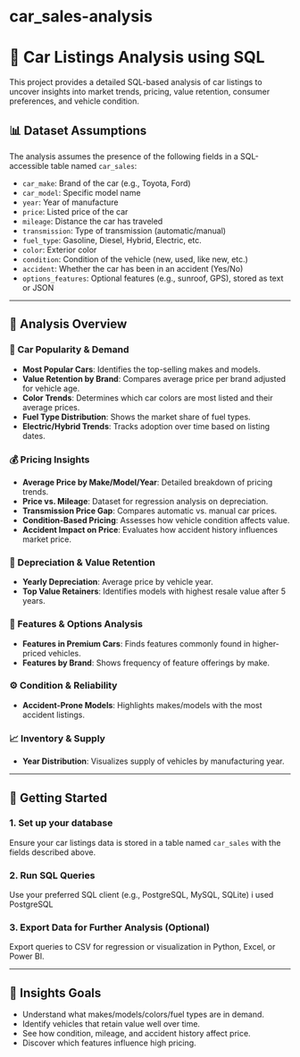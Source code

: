 # car_sales-analysis
# 🚗 Car Listings Analysis using SQL

This project provides a detailed SQL-based analysis of car listings to uncover insights into market trends, pricing, value retention, consumer preferences, and vehicle condition.
## 📊 Dataset Assumptions

The analysis assumes the presence of the following fields in a SQL-accessible table named `car_sales`:

- `car_make`: Brand of the car (e.g., Toyota, Ford)
- `car_model`: Specific model name
- `year`: Year of manufacture
- `price`: Listed price of the car
- `mileage`: Distance the car has traveled
- `transmission`: Type of transmission (automatic/manual)
- `fuel_type`: Gasoline, Diesel, Hybrid, Electric, etc.
- `color`: Exterior color
- `condition`: Condition of the vehicle (new, used, like new, etc.)
- `accident`: Whether the car has been in an accident (Yes/No)
- `options_features`: Optional features (e.g., sunroof, GPS), stored as text or JSON


---

## 📌 Analysis Overview

### 🚗 Car Popularity & Demand

- **Most Popular Cars**: Identifies the top-selling makes and models.
- **Value Retention by Brand**: Compares average price per brand adjusted for vehicle age.
- **Color Trends**: Determines which car colors are most listed and their average prices.
- **Fuel Type Distribution**: Shows the market share of fuel types.
- **Electric/Hybrid Trends**: Tracks adoption over time based on listing dates.

### 💰 Pricing Insights

- **Average Price by Make/Model/Year**: Detailed breakdown of pricing trends.
- **Price vs. Mileage**: Dataset for regression analysis on depreciation.
- **Transmission Price Gap**: Compares automatic vs. manual car prices.
- **Condition-Based Pricing**: Assesses how vehicle condition affects value.
- **Accident Impact on Price**: Evaluates how accident history influences market price.

### 🧾 Depreciation & Value Retention

- **Yearly Depreciation**: Average price by vehicle year.
- **Top Value Retainers**: Identifies models with highest resale value after 5 years.

### 🧰 Features & Options Analysis

- **Features in Premium Cars**: Finds features commonly found in higher-priced vehicles.
- **Features by Brand**: Shows frequency of feature offerings by make.

### ⚙️ Condition & Reliability

- **Accident-Prone Models**: Highlights makes/models with the most accident listings.

### 📈 Inventory & Supply

- **Year Distribution**: Visualizes supply of vehicles by manufacturing year.

---

## 💾 Getting Started

### 1. **Set up your database**

Ensure your car listings data is stored in a table named `car_sales` with the fields described above.

### 2. **Run SQL Queries**

Use your preferred SQL client (e.g., PostgreSQL, MySQL, SQLite)  i used PostgreSQL

### 3. **Export Data for Further Analysis (Optional)**

Export queries to CSV for regression or visualization in Python, Excel, or Power BI.

---

## 🧠 Insights Goals

- Understand what makes/models/colors/fuel types are in demand.
- Identify vehicles that retain value well over time.
- See how condition, mileage, and accident history affect price.
- Discover which features influence high pricing.